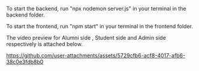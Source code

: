 To start the backend, run "npx nodemon server.js" in your terminal in the backend folder.

To start the frontend, run "npm start" in your terminal in the frontend folder.

The video preview for Alumni side , Student side and Admin side respectively is attached below.


https://github.com/user-attachments/assets/5729cfb6-acf8-4017-afb6-38c0e3fdb8b0
